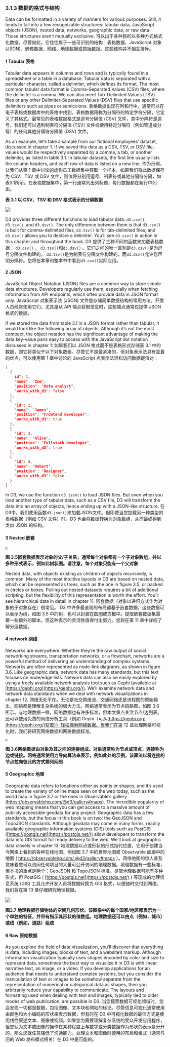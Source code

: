 ### 3.1.3 数据的格式与结构

Data can be formatted in a variety of manners for various purposes. Still, it tends to fall into a few recognizable structures: tabular data, JavaScript objects (JSON), nested data, networks, geographic data, or raw data. Those structures aren’t mutually exclusive.
可以出于各种目的以多种方式格式化数据。尽管如此，它往往属于一些可识别的结构：表格数据、JavaScript 对象 (JSON)、嵌套数据、网络、地理数据或原始数据。这些结构并不相互排斥。

#### 1 Tabular 表格

Tabular data appears in columns and rows and is typically found in a spreadsheet or a table in a database. Tabular data is separated with a particular character, called a delimiter, which defines its format. The most common tabular data format is Comma-Separated Values (CSV) files, where the delimiter is a comma. We can also meet Tab-Delimited Values (TSV) files or any other Delimiter-Separated Values (DSV) files that use specific delimiters such as pipes or semicolons.
表格数据出现在列和行中，通常可以在电子表格或数据库中的表格中找到。表格数据用称为分隔符的特定字符分隔，它定义了其格式。最常见的表格数据格式是逗号分隔值 (CSV) 文件，其中分隔符是逗号。我们还可以遇到制表符分隔值 (TSV) 文件或使用特定分隔符（例如管道或分号）的任何其他分隔符分隔值 (DSV) 文件。

As an example, let’s take a sample from our fictional employees’ dataset, discussed in chapter 1. If we saved this data as a CSV, TSV, or DSV file, values would be respectively separated by a comma, a tab, or another delimiter, as listed in table 3.1. In tabular datasets, the first line usually lists the column headers, and each row of data is listed on a new line.
作为示例，让我们从第 1 章中讨论的虚构员工数据集中获取一个样本。如果我们将此数据保存为 CSV、TSV 或 DSV 文件，则值将分别用逗号、制表符或其他分隔符分隔，如表3.1所示。在表格数据集中，第一行通常列出列标题，每行数据都在新行中列出。

**表 3.1 以 CSV、TSV 和 DSV 格式表示的分隔数据**

![](../../../assets/3.1.2.png)

D3 provides three different functions to load tabular data: `d3.csv()`, `d3.tsv()`, and `d3.dsv()`. The only difference between them is that `d3.csv()` is built for comma-delimited files, `d3.tsv()` is for tab-delimited files, and `d3.dsv()` allows you to declare a delimiter. You’ll see `d3.csv()` in action in this chapter and throughout the book.
D3 提供了三种不同的函数来加载表格数据： `d3.csv()` 、 `d3.tsv()`和`d3.dsv()` 。它们之间的唯一区别是`d3.csv()`是为逗号分隔文件构建的， `d3.tsv()`是为制表符分隔文件构建的，而`d3.dsv()`允许您声明分隔符。您将在本章和整本书中看到`d3.csv()`实际应用。

#### 2 JSON

JavaScript Object Notation (JSON) files are a common way to store simple data structures. Developers regularly use them, especially when fetching information from API endpoints, which often provide data in JSON format only.
JavaScript 对象表示法 (JSON) 文件是存储简单数据结构的常用方法。开发人员经常使用它们，尤其是从 API 端点获取信息时，这些端点通常仅提供 JSON 格式的数据。

If we stored the data from table 3.1 in a JSON format rather than tabular, it would look like the following array of objects. Although it’s not the most compact, the object notation has the significant advantage of making the data key-value pairs easy to access with the JavaScript dot notation discussed in chapter 1:
如果我们以 JSON 格式而不是表格形式存储表 3.1 中的数据，则它将类似于以下对象数组。尽管它不是最紧凑的，但对象表示法具有显着的优点，可以使用第 1 章中讨论的 JavaScript 点表示法轻松访问数据键值对：

```json
[
  {
    id": 1,
    "name": "Zoe",
    "position": "Data analyst",
    "works_with_d3": false
  },
  {
    "id": 2,
    "name": "James",
    "position": "Frontend developer",
    "works_with_d3": true
  },
  {
    "id": 3,
    "name": "Alice",
    "position": "Fullstack developer",
    "works_with_d3": true
  },
  {
    "id": 4,
    "name": "Hubert",
    "position": "Designer",
    "works_with_d3": false
  }
]
```

In D3, we use the function `d3.json()` to load JSON files. But even when you load another type of tabular data, such as a CSV file, D3 will transform the data into an array of objects, hence ending up with a JSON-like structure.
在D3中，我们使用函数`d3.json()`来加载JSON文件。但即使当您加载另一种类型的表格数据（例如 CSV 文件）时，D3 也会将数据转换为对象数组，从而最终得到类似 JSON 的结构。

#### 3 Nested 嵌套

<img src="../../../assets/3.5.png" style="zoom:50%;" />

**图 3.5嵌套数据表示对象的父/子关系，通常每个对象都有一个子对象数组，并以多种形式表示，例如此树状图。请注意，每个对象只能有一个父对象**

Nested data, with objects existing as children of objects recursively, is common. Many of the most intuitive layouts in D3 are based on nested data, which can be represented as trees, such as the one in figure 3.5, or packed in circles or boxes. Pulling out nested datasets requires a bit of additional scripting, but the flexibility of this representation is worth the effort. You’ll see hierarchical data in detail in chapter 11.
嵌套数据（对象以递归方式作为对象的子对象存在）很常见。 D3 中许多最直观的布局都基于嵌套数据，这些数据可以表示为树，如图 3.5 中的树，也可以封装在圆圈或方框中。提取嵌套数据集需要一些额外的脚本，但这种表示的灵活性值得付出努力。您将在第 11 章中详细了解分层数据。



#### 4 network 网络

Networks are everywhere. Whether they’re the raw output of social networking streams, transportation networks, or a flowchart, networks are a powerful method of delivering an understanding of complex systems. Networks are often represented as node-link diagrams, as shown in figure 3.6. Like geographic data, network data has many standards, but this text focuses on node/edge lists. Network data can also be easily explored by using a freely available network analysis tool such as Gephi (available at [https://gephi.org](https://gephi.org/)). We’ll examine network data and network data standards when we deal with network visualizations in chapter 12.
网络无处不在。无论是社交网络流、交通网络还是流程图的原始输出，网络都是理解复杂系统的强大方法。网络通常表示为节点链路图，如图 3.6 所示。与地理数据一样，网络数据也有许多标准，但本文重点关注节点/边列表。还可以使用免费的网络分析工具（例如 Gephi（可从[https://gephi.org](https://gephi.org/)获取））轻松探索网络数据。当我们在第 12 章处理网络可视化时，我们将研究网络数据和网络数据标准。

<img src="../../../assets/3.6.png" style="zoom:50%;" />

**图 3.6网络数据由对象及其之间的连接组成。对象通常称为节点或顶点，连接称为边或链接。网络通常使用力导向算法来表示，例如此处的示例，该算法以将连接的节点拉向彼此的方式排列网络**



#### 5 Geographic 地理

Geographic data refers to locations either as points or shapes, and it’s used to create the variety of online maps seen on the web today, such as the world map in figure 3.7 or the ones in Observable’s gallery (https://observablehq.com/@d3/gallery#maps). The incredible popularity of web mapping means that you can get access to a massive amount of publicly accessible geodata for any project. Geographic data has a few standards, but the focus in this book is on two: the GeoJSON and TopoJSON standards. Although geodata may come in many forms, readily available geographic information systems (GIS) tools such as PostGIS ([https://postgis.net](https://postgis.net/)) allow developers to transform the data into GIS format for ready delivery to the web. We’ll look at geographic data closely in chapter 13.
地理数据以点或形状的形式指代位置，它用于创建当今网络上看到的各种在线地图，例如图 3.7 中的世界地图或 Observable 画廊中的地图 ( [https://observablehq.com/ @d3/gallery#maps](https://observablehq.com/@d3/gallery#maps) ）。网络地图的惊人普及意味着您可以访问任何项目的大量可公开访问的地理数据。地理数据有一些标准，但本书的重点是两个：GeoJSON 和 TopoJSON 标准。尽管地理数据可能有多种形式，但 PostGIS ( [https://postgis.net](https://postgis.net/) ) 等现成的地理信息系统 (GIS) 工具允许开发人员将数据转换为 GIS 格式，以便随时交付到网络。我们将在第 13 章仔细研究地理数据。

![](../../../assets/3.7.png)

**图3.7 地理数据存储物体的空间几何形状。该图像中的每个国家/地区都表示为一个单独的特征，并带有指示其形状的值数组。地理数据还可以由点（例如，城市）或线（例如，道路）组成**



#### 6 Raw 原始数据

As you explore the field of data visualization, you’ll discover that everything is data, including images, blocks of text, and a website’s markup. Although information visualization typically uses shapes encoded by color and size to represent data, sometimes the best way to visualize it in D3 is with linear narrative text, an image, or a video. If you develop applications for an audience that needs to understand complex systems, but you consider the manipulation of text or images to be somehow separate from the representation of numerical or categorical data as shapes, then you arbitrarily reduce your capability to communicate. The layouts and formatting used when dealing with text and images, typically tied to older modes of web publication, are possible in D3.
当您探索数据可视化领域时，您会发现一切都是数据，包括图像、文本块和网站的标记。尽管信息可视化通常使用由颜色和大小编码的形状来表示数据，但有时在 D3 中可视化数据的最佳方式是使用线性叙述文本、图像或视频。如果您为需要理解复杂系统的受众开发应用程序，但您认为文本或图像的操作在某种程度上与数字或分类数据作为形状的表示是分开的，那么您就任意降低了沟通能力。处理文本和图像时使用的布局和格式（通常与旧的 Web 发布模式相关）在 D3 中是可能的。